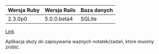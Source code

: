 |Wersja Ruby|Wersja Rails|Baza danych|
|---|---|---|
|2.3.0p0|5.0.0.beta4|SQLite|

[Link](https://projekt1-asi-zuziaw.c9users.io//)

Aplikacja służy do zapisywania ważnych notatek/zadań, które musimy zrobić.

